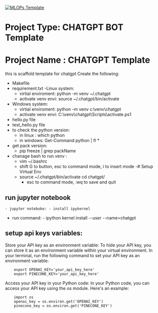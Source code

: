 [![MLOPs Template](https://github.com/mohelwah/MLOps_template/actions/workflows/main.yml/badge.svg)](https://github.com/mohelwah/MLOps_template/actions/workflows/main.yml)

# Project Type: CHATGPT BOT Template
# Project Name : CHATGPT Template
this is scaffold template for chatgpt 
 Create the following:
 - Makefile
 - requirement.txt
 -Linux system:
    - virtial enviroment: python -m venv ~/.chatgpt
    - activate venv envi: source ~/.chatgpt/bin/activate
 - Windows system:
    - virtial enviroment: python -m venv c:\venv\chatgpt
    - activate venv envi:   C:\venv\chatgpt\Scripts\activate.ps1
 - hello.py file
 - test_hello.py file 
 - to check the python version:
    - in linux : which python  
    - in windows: Get-Command python | fl *
 - get pack version:
    - pip freeze | grep packName 
 - chanage bash to run venv :
    - vim ~/.bashrc
    - shift G to button, esc to command mode, i to insert mode 
    -# Setup Virtual Env
    - source ~/.chatgpt/bin/activate
    cd chatgpt/
      - esc to command mode, :wq to save and quit


## run jupyter notebook
    - jupyter noteboke: - install ipykernel
  - run command: - ipython kernel install --user --name=chatgpt

## setup api keys variables:
Store your API key as an environment variable: To hide your API key, you can store it as an environment variable within your virtual environment. In your terminal, run the following command to set your API key as an environment variable:

        export OPENAI_KEY='your_api_key_here'
        export PINECONE_KEY='your_api_key_here'
Access your API key in your Python code: In your Python code, you can access your API key using the os module. Here's an example:

        import os
        openai_key = os.environ.get('OPENAI_KEY')
        pinecone_key = os.environ.get('PINECONE_KEY')